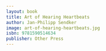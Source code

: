 ```yaml
---
layout: book
title: Art of Hearing Heartbeats
author: Jan-Philipp Sendker
image: art-of-hearing-heartbeats.jpg
isbn: 9781590514634
publisher: Other Press
---
```


